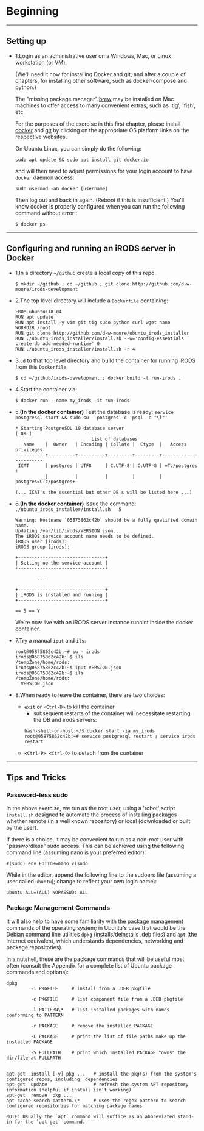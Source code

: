 # Beginning

---

## Setting up

  * 1.Login as an administrative user on a Windows, Mac, or Linux workstation (or VM).

       (We'll need it now for installing Docker and git; and after a couple of chapters, for installing other
       software, such as docker-compose and python.)

       The "missing package manager" [brew](https://docs.brew.sh/Installation) may be installed on Mac machines to offer access to many convenient extras, such as 'tig', 'fish', etc.

       For the purposes of the exercise in this first chapter, please install [docker](http://docs.docker.com) and [git](http://git-scm.com) by clicking on the appropriate OS platform links on the respective websites.

       On Ubuntu Linux, you can simply do the following:
       ```
       sudo apt update && sudo apt install git docker.io
       ```
       and will then need to adjust permissions for your login account to have `docker` daemon access:
       ```
       sudo usermod -aG docker [username]
       ```
       Then log out and back in again. (Reboot if this is insufficient.)
       You'll know docker is properly configured when you can run the following
       command without error :
       ```
       $ docker ps
       ```
---

## Configuring and running an iRODS server in Docker

  * 1.In a directory `~/github` create a local copy of this repo.
       ```
       $ mkdir ~/github ; cd ~/github ; git clone http://github.com/d-w-moore/irods-development
       ```
  * 2.The top level directory will include a `Dockerfile` containing:
       ```
       FROM ubuntu:18.04
       RUN apt update
       RUN apt install -y vim git tig sudo python curl wget nano
       WORKDIR /root
       RUN git clone http://github.com/d-w-moore/ubuntu_irods_installer
       RUN ./ubuntu_irods_installer/install.sh --w='config-essentials create-db add-needed-runtime' 0
       RUN ./ubuntu_irods_installer/install.sh -r 4
       ```
  * 3.`cd` to that top level directory and build the container for running iRODS from this `Dockerfile`
    ```
    $ cd ~/github/irods-development ; docker build -t run-irods .
    ```
  * 4.Start the container via:
    ```
    $ docker run --name my_irods -it run-irods
    ```
  * 5.**(In the docker container)** Test the database is ready: `service postgresql start && sudo su - postgres -c 'psql -c "\l"'`
    ```
    * Starting PostgreSQL 10 database server                                   [ OK ]
                                List of databases
       Name    |  Owner   | Encoding | Collate |  Ctype  |   Access privileges   
    -----------+----------+----------+---------+---------+-----------------------
     ICAT      | postgres | UTF8     | C.UTF-8 | C.UTF-8 | =Tc/postgres         +
               |          |          |         |         | postgres=CTc/postgres+

    (... ICAT's the essential but other DB's will be listed here ...)
    ```
  * 6.**(In the docker container)** Issue the command: `./ubuntu_irods_installer/install.sh   5`

    ```
    Warning: Hostname `05875862c42b` should be a fully qualified domain name.
    Updating /var/lib/irods/VERSION.json...
    The iRODS service account name needs to be defined.
    iRODS user [irods]:
    iRODS group [irods]:

    +--------------------------------+
    | Setting up the service account |
    +--------------------------------+
    
            ...

    +--------------------------------+
    | iRODS is installed and running |
    +--------------------------------+

    == 5 == Y
    ```
    We're now live with an iRODS server instance runnint inside the docker container.
   
  * 7.Try a manual `iput` and `ils`:
    ```
    root@05875862c42b:~# su - irods
    irods@05875862c42b:~$ ils
    /tempZone/home/rods:
    irods@05875862c42b:~$ iput VERSION.json
    irods@05875862c42b:~$ ils
    /tempZone/home/rods:
      VERSION.json
    ```

  * 8.When ready to leave the container, there are two choices:
    - `exit` or `<Ctrl-D>` to kill the container
       * subsequent restarts of the container will necessitate restarting the DB and irods servers:
       ```
       bash-shell-on-host:~/$ docker start -ia my_irods
       root@05875862c42b:~# service postgresql restart ; service irods restart
       ```
    - `<Ctrl-P> <Ctrl-Q>` to detach from the container

---

## Tips and Tricks

### Password-less sudo

In the above exercise, we run as the root user, using a 'robot' script `install.sh` designed to automate the
process of installing packages whether remote (in a well known repository) or local (downloaded or built by the user).

If there is a choice, it may be convenient to run as a non-root user with "passwordless" sudo access. This can be
achieved using the following command line (assuming nano is your preferred editor):

```
#(sudo) env EDITOR=nano visudo
```

While in the editor, append the following line to the sudoers file (assuming a user called `ubuntu`);
change to reflect your own login name):

```
ubuntu ALL=(ALL) NOPASSWD: ALL
```

### Package Management Commands

It will also help to have some familiarity with the package management commands of the operating system; in
Ubuntu's case that would be the Debian command line utilities `dpkg` (installs/deinstalls .deb files) and
`apt` (the Internet equivalent, which  understands dependencies, networking and package repositories).

In a nutshell,  these are the package commands that will be useful most often (consult the Appendix for a
complete list of Ubuntu  package commands and options):

```
dpkg
         -i PKGFILE     # install from a .DEB pkgfile

         -c PKGFILE     # list component file from a .DEB pkgfile

         -l PATTERN\*   # list installed packages with names conforming to PATTERN

         -r PACKAGE     # remove the installed PACKAGE

         -L PACKAGE     # print the list of file paths make up the installed PACKAGE

         -S FULLPATH    # print which installed PACKAGE "owns" the dir/file at FULLPATH


apt-get  install [-y] pkg ...   # install the pkg(s) from the system's configured repos, including  dependencies
apt-get  update                 # refresh the system APT repository information (helpful if install isn't working)
apt-get  remove  pkg ...
apt-cache search pattern.\*     # uses the regex pattern to search configured repositories for matching package names

NOTE: Usually the `apt` command will suffice as an abbreviated stand-in for the `apt-get` command.

```

